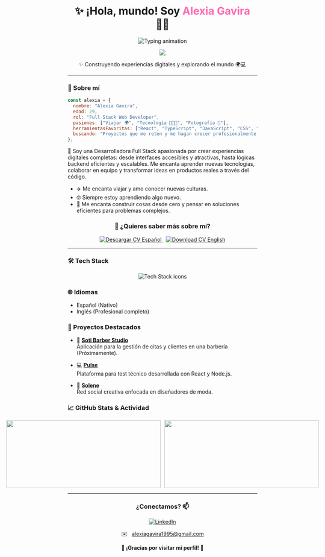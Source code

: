 <h1 align="center">✨ ¡Hola, mundo! Soy <span style="color:#ff69b4">Alexia Gavira</span> 👩‍💻</h1>

<p align="center">
  <img src="https://readme-typing-svg.herokuapp.com?font=Fira+Code&size=24&pause=1000&color=1E90FF&center=true&vCenter=true&width=550&height=50&lines=Full+Stack+Web+Developer;Apasionada+por+la+tecnolog%C3%ADa+%F0%9F%9A%80;Curiosa+por+naturaleza+%F0%9F%94%8E;Trotamundos+digital+%F0%9F%8C%8D" alt="Typing animation" />
</p>

<p align="center">
  <a href="https://linkedin.com/in/alexiagavira">
    <img src="https://img.shields.io/badge/-LinkedIn-blue?style=for-the-badge&logo=linkedin&logoColor=white" />
  </a>
  
</p>

<p align="center">
  ✨ Construyendo experiencias digitales y explorando el mundo 🌍💻
</p>

---

### 🌟 Sobre mí

```javascript
const alexia = {
  nombre: "Alexia Gavira",
  edad: 29,
  rol: "Full Stack Web Developer",
  pasiones: ["Viajar 🌍", "Tecnología 👩🏽‍💻", "Fotografía 📸"],
  herramientasFavoritas: ["React", "TypeScript", "JavaScript", "CSS", "Node.js", ...],
  buscando: "Proyectos que me reten y me hagan crecer profesionalmente 💥"
};

```
💬 Soy una Desarrolladora Full Stack apasionada por crear experiencias digitales completas: desde interfaces accesibles y atractivas, hasta lógicas backend eficientes y escalables. Me encanta aprender nuevas tecnologías, colaborar en equipo y transformar ideas en productos reales a través del código.

- ✈️ Me encanta viajar y amo conocer nuevas culturas.
- 🤓 Siempre estoy aprendiendo algo nuevo.
- 🧠 Me encanta construir cosas desde cero y pensar en soluciones eficientes para problemas complejos.

<h3 align="center">📄 ¿Quieres saber más sobre mí?</h3>

<p align="center">
  <a href="https://github.com/Alexiag7/Alexia-Gavira/raw/main/FSWD2-spanish.pdf" target="_blank">
    <img src="https://img.shields.io/badge/CV%20Español-1E90FF?style=for-the-badge&logo=adobeacrobat&logoColor=white" alt="Descargar CV Español" />
  </a>
  &nbsp;
  <a href="https://github.com/Alexiag7/Alexia-Gavira/raw/main/FSWD2-english.pdf" target="_blank">
    <img src="https://img.shields.io/badge/CV%20English-4169E1?style=for-the-badge&logo=adobeacrobat&logoColor=white" alt="Download CV English" />
  </a>
</p>

---

### 🛠️ Tech Stack

<div align="center">
  <img src="https://skillicons.dev/icons?i=html,css,sass,bootstrap,js,ts,react,flexbox,cssgrid,nodejs,express,mysql,git,github,vscode,terminal,salesforce,agile,scrum,blockchain" alt="Tech Stack icons" />
</div>

### 🌐 Idiomas
- Español (Nativo)
- Inglés (Profesional completo)
  

### 🚀 Proyectos Destacados

- 💈 [**Soti Barber Studio**](https://github.com/Alexiag7/Soti-Barber-Studio)  
  Aplicación para la gestión de citas y clientes en una barbería (Próximamente).

- 💻 [**Pulse**](https://github.com/Alexiag7/Prueba-Tecnica-Node-)  
  Plataforma para test técnico desarrollada con React y Node.js.

- 🎨 [**Solene**](https://github.com/Alexiag7/Fashion-Social-Network)  
  Red social creativa enfocada en diseñadores de moda.

### 📈 GitHub Stats & Actividad

<div align="center" style="display: flex; justify-content: center; gap: 10px; align-items: center;">
  <img src="https://github-readme-stats.vercel.app/api?username=Alexiag7&show_icons=true&theme=tokyonight" width="410" style="height: 180px; object-fit: contain;" />
  <img src="https://github-readme-streak-stats.herokuapp.com/?user=Alexiag7&theme=tokyonight" width="410" style="height: 180px; object-fit: contain;" />
</div>
  
  ---
  
### <p align="center">¿Conectamos? 📫 </p>

<p align="center">
  <a href="https://linkedin.com/in/alexiagavira" target="_blank" rel="noopener noreferrer">
    <img src="https://img.shields.io/badge/-%20LinkedIn-blue?style=for-the-badge&logo=linkedin&logoColor=white" alt="LinkedIn" />
  </a>
</p>

<p align="center">
  ✉️ &nbsp; <a href="mailto:alexiagavira1995@gmail.com">alexiagavira1995@gmail.com</a>
</p>

<p align="center">
  <strong>💖 ¡Gracias por visitar mi perfil! 💖</strong>
</p>

</p>
